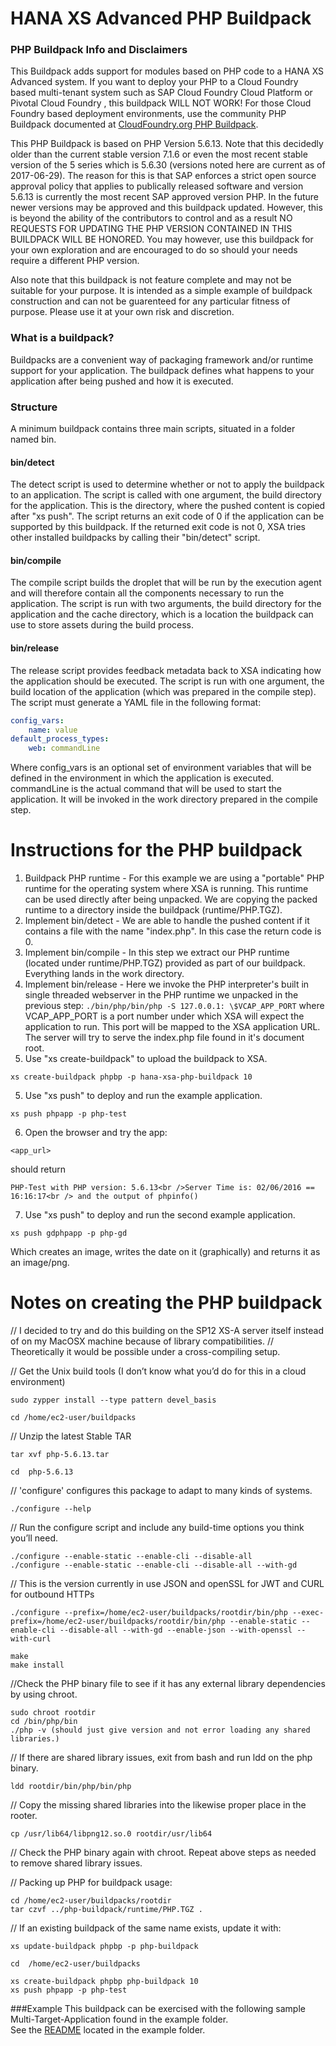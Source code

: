 # HANA XS Advanced PHP Buildpack

### PHP Buildpack Info and Disclaimers
This Buildpack adds support for modules based on PHP code to a HANA XS Advanced system.  If you want to deploy your PHP to a Cloud Foundry based multi-tenant system such as SAP Cloud Foundry Cloud Platform or Pivotal Cloud Foundry , this buildpack WILL NOT WORK!  For those Cloud Foundry based deployment environments, use the community PHP Buildpack documented at [CloudFoundry.org PHP Buildpack](https://docs.cloudfoundry.org/buildpacks/php/).

This PHP Buildpack is based on PHP Version 5.6.13.  Note that this decidedly older than the current stable version 7.1.6 or even the most recent stable version of the 5 series which is 5.6.30 (versions noted here are current as of 2017-06-29).  The reason for this is that SAP enforces a strict open source approval policy that applies to publically released software and version 5.6.13 is currently the most recent SAP approved version PHP.  In the future newer versions may be approved and this buildpack updated.  However, this is beyond the ability of the contributors to control and as a result NO REQUESTS FOR UPDATING THE PHP VERSION CONTAINED IN THIS BUILDPACK WILL BE HONORED.  You may however, use this buildpack for your own exploration and are encouraged to do so should your needs require a different PHP version.

Also note that this buildpack is not feature complete and may not be suitable for your purpose.  It is intended as a simple example of buildpack construction and can not be guarenteed for any particular fitness of purpose.  Please use it at your own risk and discretion.

### What is a buildpack?
Buildpacks are a convenient way of packaging framework and/or runtime support for your application. The buildpack defines what happens to your application after being pushed and how it is executed.

### Structure
A minimum buildpack contains three main scripts, situated in a folder named bin.
#### bin/detect
The detect script is used to determine whether or not to apply the buildpack to an application. The script is called with one argument, the build directory for the application. This is the directory, where the pushed content is copied after "xs push". The script returns an exit code of 0 if the application can be supported by this buildpack. If the returned exit code is not 0, XSA tries other installed buildpacks by calling their "bin/detect" script.
#### bin/compile
The compile script builds the droplet that will be run by the execution agent and will therefore contain all the components necessary to run the application. The script is run with two arguments, the build directory for the application and the cache directory, which is a location the buildpack can use to store assets during the build process.
#### bin/release
The release script provides feedback metadata back to XSA indicating how the application should be executed. The script is run with one argument, the build location of the application (which was prepared in the compile step). The script must generate a YAML file in the following format:
```yml
config_vars:
    name: value
default_process_types:
    web: commandLine
```
Where config_vars is an optional set of environment variables that will be defined in the environment in which the application is executed. commandLine is the actual command that will be used to start the application. It will be invoked in the work directory prepared in the compile step. 

# Instructions for the PHP buildpack

1. Buildpack PHP runtime - For this example we are using a "portable" PHP runtime for the operating system where XSA is running. This runtime can be used directly after being unpacked. We are copying the packed runtime to a directory inside the buildpack (runtime/PHP.TGZ).
1. Implement bin/detect - We are able to handle the pushed content if it contains a file with the name "index.php". In this case the return code is 0.
2. Implement bin/compile - In this step we extract our PHP runtime (located under runtime/PHP.TGZ) provided as part of our buildpack. Everything lands in the work directory.
3. Implement bin/release - Here we invoke the PHP interpreter's built in single threaded webserver in the PHP runtime we unpacked in the previous step: ```./bin/php/bin/php -S 127.0.0.1: \$VCAP_APP_PORT``` where VCAP_APP_PORT is a port number under which XSA will expect the application to run. This port will be mapped to the XSA application URL.  The server will try to serve the index.php file found in it's document root.
4. Use "xs create-buildpack" to upload the buildpack to XSA. 
```
xs create-buildpack phpbp -p hana-xsa-php-buildpack 10
```
5. Use "xs push" to deploy and run the example application.  
```
xs push phpapp -p php-test
```
6. Open the browser and try the app: 
```
<app_url>
```
should return 
```
PHP-Test with PHP version: 5.6.13<br />Server Time is: 02/06/2016 == 16:16:17<br /> and the output of phpinfo()
```
7. Use "xs push" to deploy and run the second example application.  
```
xs push gdphpapp -p php-gd
``` 
Which creates an image, writes the date on it (graphically) and returns it as an image/png.

# Notes on creating the PHP buildpack

// I decided to try and do this building on the SP12 XS-A server itself instead of on my MacOSX machine because of library compatibilities.
// Theoretically it would be possible under a cross-compiling setup.

// Get the Unix build tools (I don’t know what you’d do for this in a cloud environment)
```
sudo zypper install --type pattern devel_basis
```

```
cd /home/ec2-user/buildpacks
```

// Unzip the latest Stable TAR
```
tar xvf php-5.6.13.tar

cd  php-5.6.13
```

// 'configure' configures this package to adapt to many kinds of systems.
```
./configure --help
```

// Run the configure script and include any build-time options you think you’ll need.
```
./configure --enable-static --enable-cli --disable-all
./configure --enable-static --enable-cli --disable-all --with-gd
```

// This is the version currently in use JSON and openSSL for JWT and CURL for outbound HTTPs
```
./configure --prefix=/home/ec2-user/buildpacks/rootdir/bin/php --exec-prefix=/home/ec2-user/buildpacks/rootdir/bin/php --enable-static --enable-cli --disable-all --with-gd --enable-json --with-openssl --with-curl
```

```
make
make install
```

//Check the PHP binary file to see if it has any external library dependencies by using chroot.

```
sudo chroot rootdir
cd /bin/php/bin
./php -v (should just give version and not error loading any shared libraries.)
```

// If there are shared library issues, exit from bash and run ldd on the php binary.

```
ldd rootdir/bin/php/bin/php
```

// Copy the missing shared libraries into the likewise proper place in the rooter.

```
cp /usr/lib64/libpng12.so.0 rootdir/usr/lib64
```

// Check the PHP binary again with chroot.  Repeat above steps as needed to remove shared library issues.

// Packing up PHP for buildpack usage:

```
cd /home/ec2-user/buildpacks/rootdir
tar czvf ../php-buildpack/runtime/PHP.TGZ .
```

// If an existing buildpack of the same name exists, update it with:  
```
xs update-buildpack phpbp -p php-buildpack
```

```
cd  /home/ec2-user/buildpacks

xs create-buildpack phpbp php-buildpack 10
xs push phpapp -p php-test
```

###Example
This buildpack can be exercised with the following sample Multi-Target-Application found in the example folder.  
See the [README](/example/README.md) located in the example folder.
